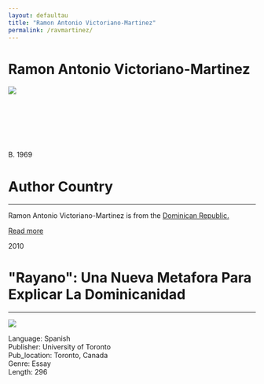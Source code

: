 ```yaml
---
layout: defaultau
title: "Ramon Antonio Victoriano-Martinez"
permalink: /ravmartinez/
---
```

<!-- partial:index.partial.html -->
<div class="content">
    <h1>Ramon Antonio Victoriano-Martinez</h1>
    <div class="quote">
        <div><img src="https://fhis.cms.arts.ubc.ca/wp-content/uploads/sites/29/2020/10/cropped-Arturo-profile-1.jpg" class="logo"></div>
    </div>
    <div class="timeline">
        <div style="padding-bottom:100px;"></div>
        <div class="block">
            <div class="date right"><p class="right">B. 1969</p></div>
            <div class="dot"></div>
            <div class="left first">
            <div class="author_country">
                <h1>Author Country</h1><hr>
          <div class="aclocation">  <p>Ramon Antonio Victoriano-Martinez is from the <a href="{{ site.baseurl }}/9">Dominican Republic.</a></p></div>
              <div class="acreadmore">  <a href="#" target="_blank">Read more</a> </div>
            </div>
            </div>
        </div>
        <div class="block">
            <div class="date left"><p class="left">2010</p></div>
            <div class="dot"></div>
            <div class="right">
                <h1>"Rayano": Una Nueva Metafora Para Explicar La Dominicanidad</h1><hr>
                <p><img src="https://i1.rgstatic.net/publication/210845794_Rayano_Una_nueva_metafora_para_explicar_la_dominicanidad/links/5d6acb3a299bf1808d5cbcc9/largepreview.png"></p>
                <p>
		Language: Spanish<br/>
                Publisher: University of Toronto<br/>
                Pub_location: Toronto, Canada<br/>
                Genre: Essay<br/>
                Length: 296 <br/>                   </p>
            </div>
        </div>
